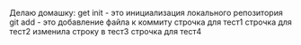 Делаю домашку:
get init  - это инициализация локального репозитория
git add - это добавление файла к коммиту
строчка для тест1
строчка для тест2
изменила строку в тест3
строчка для тест4